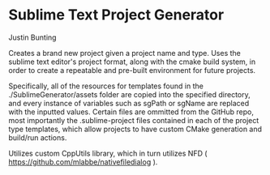 Sublime Text Project Generator
====================================================================
Justin Bunting

Creates a brand new project given a project name and type. Uses the sublime text editor's project format, along with the cmake build system, in order to create a repeatable and pre-built environment for future projects.

Specifically, all of the resources for templates found in the ./SublimeGenerator/assets folder are copied into the specified directory, and every instance of variables such as sgPath or sgName are replaced with the inputted values. Certain files are ommitted from the GitHub repo, most importantly the .sublime-project files contained in each of the project type templates, which allow projects to have custom CMake generation and build/run actions.

Utilizes custom CppUtils library, which in turn utilizes NFD ( https://github.com/mlabbe/nativefiledialog ).